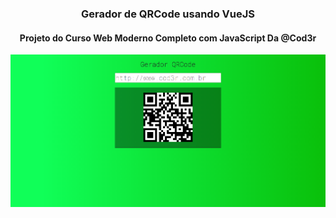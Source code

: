 <h3 align="center">Gerador de QRCode usando VueJS</h3>
<h4 align="center">Projeto do Curso Web Moderno Completo com JavaScript Da @Cod3r</h4>

<img src="./imgs/qrcode-page.png" align="center">
